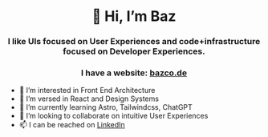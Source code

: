<h1 align="center">👋 Hi, I’m Baz</h1>
<h3 align="center">I like UIs focused on User Experiences and code+infrastructure focused on Developer Experiences.</h3>
<h3 align="center">I have a website: <a href="https://bazco.de" target="blank">bazco.de</a></h3>

- 👀 I’m interested in Front End Architecture
- 🚀 I’m versed in React and Design Systems
- 🌱 I’m currently learning Astro, Tailwindcss, ChatGPT
- 💞️ I’m looking to collaborate on intuitive User Experiences
- 📫 I can be reached on [LinkedIn](https://www.linkedin.com/in/shehbaz-sherwani/)
